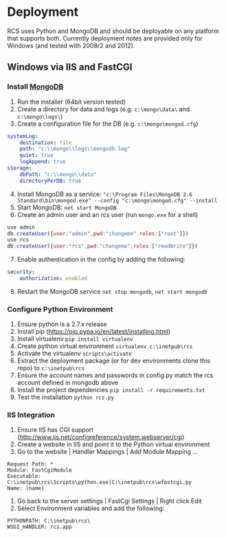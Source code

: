 # Deployment

RCS uses Python and MongoDB and should be deployable on any platform that
supports both.  Currently deployment notes are provided only for Windows (and
tested with 2008r2 and 2012).

## Windows via IIS and FastCGI

### Install [MongoDB](http://www.mongodb.org)
1. Run the installer (64bit version tested)
2. Create a directory for data and logs (e.g. `c:\mongo\data\` and `c:\mongo\logs\`)
3. Create a configuration file for the DB (e.g. `c:\mongo\mongod.cfg`)
```yaml
systemLog:
    destination: file
    path: "c:\\mongo\\logs\\mongodb.log"
    quiet: true
    logAppend: true
storage:
    dbPath: "c:\\mongo\\data"
    directoryPerDB: true
```
4. Install MongoDB as a service:
   `"c:\Program Files\MongoDB 2.6 Standard\bin\mongod.exe" --config "c:\mongo\mongod.cfg" --install`
5. Start MongoDB: `net start MongoDB`
6. Create an admin user and an rcs user (run `mongo.exe` for a shell)
```js
use admin
db.createUser({user:"admin",pwd:"changeme",roles:["root"]})
use rcs
db.createUser({user:"rcs",pwd:"changeme",roles:["readWrite"]})
```
7. Enable authentication in the config by adding the following:
```yaml
security:
    authorization: enabled
```
8. Restart the MongoDB service `net stop mongodb`, `net start mongodb`

### Configure Python Environment

1. Ensure python is a 2.7.x release
1. Install pip (https://pip.pypa.io/en/latest/installing.html)
1. Install virtualenv `pip install virtualenv`
1. Create python virtual environment `virtualenv c:\inetpub\rcs`
1. Activate the virtualenv `scripts\activate`
1. Extract the deployment package (or for dev environments clone this repo) to `c:\inetpub\rcs`
1. Ensure the account names and passwords in config.py match the rcs account defined in mongodb above
1. Install the project dependencies `pip install -r requirements.txt`
1. Test the installation `python rcs.py`

### IIS Integration

1. Ensure IIS has CGI support (http://www.iis.net/configreference/system.webserver/cgi)
1. Create a website in IIS and point it to the Python virtual environment
1. Go to the website | Handler Mappings | Add Module Mapping ...
```
Request Path: *
Module: FastCgiModule
Executable: C:\inetpub\rcs\Scripts\python.exe|C:\inetpub\rcs\wfastcgi.py
Name: (name)
```
1. Go back to the server settings | FastCgi Settings | Right click Edit
1. Select Environment variables and add the following:
```
PYTHONPATH: C:\inetpub\rcs\
WSGI_HANDLER: rcs.app
```
